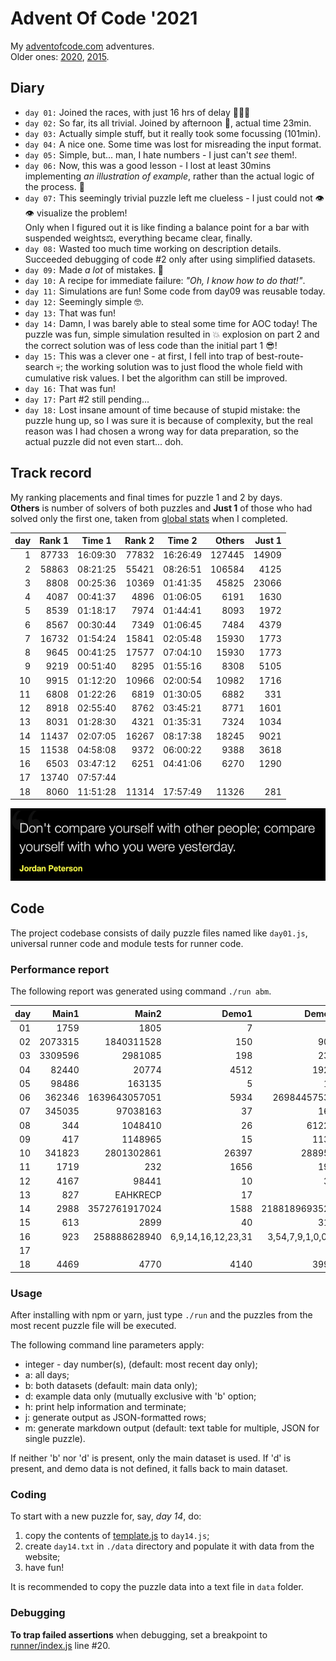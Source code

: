 # Advent Of Code '2021

My [adventofcode.com](https://adventofcode.com) adventures.<br />
Older ones: [2020](https://github.com/valango/adventOfCode),
[2015](https://github.com/valango/AdventOfCode_2015).

## Diary

* `day 01:` Joined the races, with just 16 hrs of delay 🐌🐌🐌
* `day 02:` So far, its all trivial. Joined by afternoon 🐌, actual time 23min.
* `day 03:` Actually simple stuff, but it really took some focussing (101min).
* `day 04:` A nice one. Some time was lost for misreading the input format.
* `day 05:` Simple, but... man, I hate numbers - I just can't _see_ them!.
* `day 06:` Now, this was a good lesson - I lost at least 30mins implementing
  _an illustration of example_, rather than the actual logic of the process. 🤬
* `day 07:` This seemingly trivial puzzle left me clueless - I just could not 👁👁 visualize the
  problem!<br>Only when I figured out it is like finding a balance point for a bar with suspended
  weights⚖️, everything became clear, finally.
* `day 08:` Wasted too much time working on description details. Succeeded debugging of code #2 only
  after using simplified datasets.
* `day 09:` Made _a lot_ of mistakes. 🤡
* `day 10:` A recipe for immediate failure: _"Oh, I know how to do that!"_.
* `day 11:` Simulations are fun! Some code from day09 was reusable today.
* `day 12:` Seemingly simple 🤓.
* `day 13:` That was fun!
* `day 14:` Damn, I was barely able to steal some time for AOC today! The puzzle was fun,
simple simulation resulted in 💥 explosion on part 2 and the correct solution was of less code
  than the initial part 1 😎!
* `day 15:` This was a clever one - at first, I fell into trap of best-route-search 💀;
  the working solution was to just flood the whole field with cumulative risk values.
  I bet the algorithm can still be improved.
* `day 16:` That was fun!
* `day 17:` Part #2 still pending...
* `day 18:` Lost insane amount of time because of stupid mistake: the puzzle hung up, so I
was sure it is because of complexity, but the real reason was I had chosen a wrong way
  for data preparation, so the actual puzzle did not even start... doh.

## Track record

My ranking placements and final times for puzzle 1 and 2 by days.<br >
**Others** is number of solvers of both puzzles and **Just 1** of those who had solved only the
first one, taken from
[global stats](https://adventofcode.com/2021/stats) when I completed.

| day | Rank 1 | Time 1 | Rank 2 | Time 2 | Others | Just 1|
| ---: | ---: | :---: | ---: | :---: |---: |---: |
| 1 | 87733 | 16:09:30 | 77832 | 16:26:49 |127445|14909|
| 2 | 58863 | 08:21:25 | 55421 | 08:26:51 |106584|4125|
| 3 | 8808 | 00:25:36 | 10369 | 01:41:35 |45825|23066|
| 4 | 4087 | 00:41:37 | 4896 | 01:06:05 |6191|1630|
| 5 | 8539 | 01:18:17 | 7974 | 01:44:41 |8093|1972|
| 6 | 8567 |00:30:44 | 7349 | 01:06:45 |7484|4379|
| 7 | 16732 | 01:54:24 | 15841 | 02:05:48 |15930|1773|
| 8 | 9645 | 00:41:25 | 17577 | 07:04:10 |15930|1773|
| 9 | 9219 | 00:51:40 | 8295 | 01:55:16 |8308|5105|
| 10 | 9915 | 01:12:20  | 10966 | 02:00:54 |10982|1716|
| 11 | 6808 | 01:22:26  | 6819 | 01:30:05 |6882|331|
| 12 | 8918 | 02:55:40  | 8762 | 03:45:21 |8771|1601|
| 13 | 8031 | 01:28:30  | 4321 | 01:35:31 |7324|1034|
| 14 | 11437 | 02:07:05  | 16267 | 08:17:38 |18245|9021|
| 15 | 11538 | 04:58:08  | 9372 | 06:00:22 |9388|3618|
| 16 | 6503 | 03:47:12  | 6251 | 04:41:06 |6270|1290|
| 17 | 13740 |  07:57:44 |   |  | | |
| 18 | 8060 | 11:51:28  | 11314 | 17:57:49 |11326|281|

![](quote.png)

## Code

The project codebase consists of daily puzzle files named like `day01.js`, universal runner code and
module tests for runner code.

### Performance report

The following report was generated using command `./run abm`.

| day|Main1|Main2|Demo1|Demo2|M1_µs|M2_µs|D1_µs|D2_µs|
|---:|---:|---:|---:|---:|---:|---:|---:|---:|
|01|1759|1805|7|5|92|252|76|51|
|02|2073315|1840311528|150|900|1074|408|68|81|
|03|3309596|2981085|198|230|698|2872|120|962|
|04|82440|20774|4512|1924|318|51360|172|61|
|05|98486|163135|5|12|90402|62993|239|81|
|06|362346|1639643057051|5934|26984457539|19083|263|3021|348|
|07|345035|97038163|37|168|3100|4398|125|87|
|08|344|1048410|26|61229|106|457651|140|36204|
|09|417|1148965|15|1134|6902|14368|248|5247|
|10|341823|2801302861|26397|288957|4142|18103|222|576|
|11|1719|232|1656|195|1245|629|4499|558|
|12|4167|98441|10|36|9184|216149|357|277|
|13|827|EAHKRECP|17|O|2800|7831|455|1658|
|14|2988|3572761917024|1588|2188189693529|306|2730|374|328|
|15|613|2899|40|315|30914|1553300|1044|10114|
|16|923|258888628940|6,9,14,16,12,23,31|3,54,7,9,1,0,0,1|588|475|630|95|
|17|
|18|4469|4770|4140|3993|15882|393053|8026|9140|

### Usage

After installing with npm or yarn, just type `./run` and the puzzles from the most recent puzzle
file will be executed.

The following command line parameters apply:

* integer - day number(s), (default: most recent day only);
* a: all days;
* b: both datasets (default: main data only);
* d: example data only (mutually exclusive with 'b' option;
* h: print help information and terminate;
* j: generate output as JSON-formatted rows;
* m: generate markdown output (default: text table for multiple, JSON for single puzzle).

If neither 'b' nor 'd' is present, only the main dataset is used. If 'd' is present, and demo data
is not defined, it falls back to main dataset.

### Coding

To start with a new puzzle for, say, _day 14_, do:
1. copy the contents of [template.js](./template.js) to `day14.js`;
1. create `day14.txt` in `./data` directory and populate it with data from the website;
1. have fun!

It is recommended to copy the puzzle data into a text file in `data` folder.

### Debugging

**To trap failed assertions** when debugging, set a breakpoint to
[runner/index.js](./runner/index.js) line #20.
